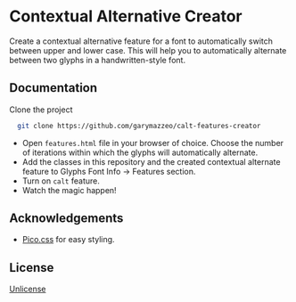 
# Contextual Alternative Creator

Create a contextual alternative feature for a font to automatically switch between upper and lower case. 
This will help you to automatically alternate between two glyphs in a handwritten-style font. 


## Documentation

Clone the project

```bash
  git clone https://github.com/garymazzeo/calt-features-creator
```

- Open `features.html` file in your browser of choice. Choose the number of iterations within which the glyphs will automatically alternate. 
- Add the classes in this repository and the created contextual alternate feature to Glyphs Font Info -> Features section.
- Turn on `calt` feature.
- Watch the magic happen!
## Acknowledgements

 - [Pico.css](https://github.com/picocss/pico) for easy styling.
## License

[Unlicense](https://unlicense.org)

